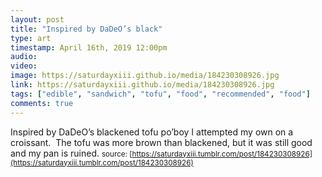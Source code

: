 ```yaml
---
layout: post
title: "Inspired by DaDeO’s black"
type: art
timestamp: April 16th, 2019 12:00pm
audio: 
video: 
image: https://saturdayxiii.github.io/media/184230308926.jpg
link: https://saturdayxiii.github.io/media/184230308926.jpg
tags: ["edible", "sandwich", "tofu", "food", "recommended", "food"]
comments: true
---
```

Inspired by DaDeO’s blackened tofu po’boy I attempted my own on a croissant.  The tofu was more brown than blackened, but it was still good and my pan is ruined.
<small>source: [https://saturdayxiii.tumblr.com/post/184230308926](https://saturdayxiii.tumblr.com/post/184230308926)</small>
